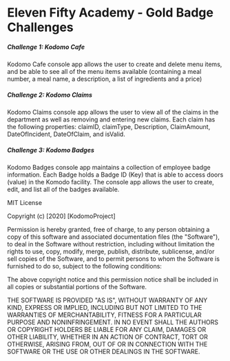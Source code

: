 # Eleven Fifty Academy - Gold Badge Challenges

##### Challenge 1: Kodomo Cafe

Kodomo Cafe console app allows the user to create and delete menu items, and be able to see all of the menu items available (containing a meal number, a meal name, a description, a list of ingredients and a price) 

##### Challenge 2: Kodomo Claims

Kodomo Claims console app allows the user to view all of the claims in the department as well as removing and entering new claims.  Each claim has the following properties: claimID, claimType, Description, ClaimAmount, DateOfIncident, DateOfClaim, and isValid.

##### Challenge 3: Kodomo Badges

Kodomo Badges console app maintains a collection of employee badge information.  Each Badge holds a Badge ID (Key) that is able to access doors (value) in the Komodo facility.  The console app allows the user to create, edit, and list all of the badges available.



MIT License

Copyright (c) [2020] [KodomoProject]

Permission is hereby granted, free of charge, to any person obtaining a copy
of this software and associated documentation files (the "Software"), to deal
in the Software without restriction, including without limitation the rights
to use, copy, modify, merge, publish, distribute, sublicense, and/or sell
copies of the Software, and to permit persons to whom the Software is
furnished to do so, subject to the following conditions:

The above copyright notice and this permission notice shall be included in all
copies or substantial portions of the Software.

THE SOFTWARE IS PROVIDED "AS IS", WITHOUT WARRANTY OF ANY KIND, EXPRESS OR
IMPLIED, INCLUDING BUT NOT LIMITED TO THE WARRANTIES OF MERCHANTABILITY,
FITNESS FOR A PARTICULAR PURPOSE AND NONINFRINGEMENT. IN NO EVENT SHALL THE
AUTHORS OR COPYRIGHT HOLDERS BE LIABLE FOR ANY CLAIM, DAMAGES OR OTHER
LIABILITY, WHETHER IN AN ACTION OF CONTRACT, TORT OR OTHERWISE, ARISING FROM,
OUT OF OR IN CONNECTION WITH THE SOFTWARE OR THE USE OR OTHER DEALINGS IN THE
SOFTWARE.
